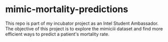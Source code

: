 # mimic-mortality-predictions
This repo is part of my incubator project as an Intel Student Ambassador. The objective of this project is to explore the mimiciii dataset and find more efficient ways to predict a patient's mortality rate.
